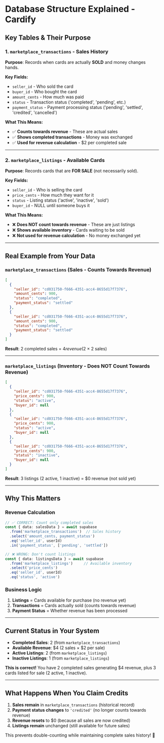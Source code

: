 # Database Structure Explained - Cardify

## **Key Tables & Their Purpose**

### 1. **`marketplace_transactions`** - Sales History
**Purpose**: Records when cards are actually **SOLD** and money changes hands.

**Key Fields:**
- `seller_id` - Who sold the card
- `buyer_id` - Who bought the card  
- `amount_cents` - How much was paid
- `status` - Transaction status ('completed', 'pending', etc.)
- `payment_status` - Payment processing status ('pending', 'settled', 'credited', 'cancelled')

**What This Means:**
- ✅ **Counts towards revenue** - These are actual sales
- ✅ **Shows completed transactions** - Money was exchanged
- ✅ **Used for revenue calculation** - $2 per completed sale

---

### 2. **`marketplace_listings`** - Available Cards
**Purpose**: Records cards that are **FOR SALE** (not necessarily sold).

**Key Fields:**
- `seller_id` - Who is selling the card
- `price_cents` - How much they want for it
- `status` - Listing status ('active', 'inactive', 'sold')
- `buyer_id` - NULL until someone buys it

**What This Means:**
- ❌ **Does NOT count towards revenue** - These are just listings
- ❌ **Shows available inventory** - Cards waiting to be sold
- ❌ **Not used for revenue calculation** - No money exchanged yet

---

## **Real Example from Your Data**

### **`marketplace_transactions`** (Sales - Counts Towards Revenue)
```json
[
  {
    "seller_id": "cd031750-f666-4351-acc4-8655d17f7376",
    "amount_cents": 900,
    "status": "completed",
    "payment_status": "settled"
  },
  {
    "seller_id": "cd031750-f666-4351-acc4-8655d17f7376", 
    "amount_cents": 900,
    "status": "completed",
    "payment_status": "settled"
  }
]
```
**Result**: 2 completed sales = $4 revenue ($2 × 2 sales)

---

### **`marketplace_listings`** (Inventory - Does NOT Count Towards Revenue)
```json
[
  {
    "seller_id": "cd031750-f666-4351-acc4-8655d17f7376",
    "price_cents": 900,
    "status": "active",
    "buyer_id": null
  },
  {
    "seller_id": "cd031750-f666-4351-acc4-8655d17f7376",
    "price_cents": 900, 
    "status": "active",
    "buyer_id": null
  },
  {
    "seller_id": "cd031750-f666-4351-acc4-8655d17f7376",
    "price_cents": 900,
    "status": "inactive", 
    "buyer_id": null
  }
]
```
**Result**: 3 listings (2 active, 1 inactive) = $0 revenue (not sold yet)

---

## **Why This Matters**

### **Revenue Calculation**
```typescript
// ✅ CORRECT: Count only completed sales
const { data: salesData } = await supabase
  .from('marketplace_transactions')  // Sales history
  .select('amount_cents, payment_status')
  .eq('seller_id', userId)
  .in('payment_status', ['pending', 'settled'])

// ❌ WRONG: Don't count listings
const { data: listingsData } = await supabase
  .from('marketplace_listings')     // Available inventory
  .select('price_cents')
  .eq('seller_id', userId)
  .eq('status', 'active')
```

### **Business Logic**
1. **Listings** = Cards available for purchase (no revenue yet)
2. **Transactions** = Cards actually sold (counts towards revenue)
3. **Payment Status** = Whether revenue has been processed

---

## **Current Status in Your System**

- **Completed Sales**: 2 (from `marketplace_transactions`)
- **Available Revenue**: $4 (2 sales × $2 per sale)
- **Active Listings**: 2 (from `marketplace_listings`) 
- **Inactive Listings**: 1 (from `marketplace_listings`)

**This is correct!** You have 2 completed sales generating $4 revenue, plus 3 cards listed for sale (2 active, 1 inactive).

---

## **What Happens When You Claim Credits**

1. **Sales remain** in `marketplace_transactions` (historical record)
2. **Payment status changes** to `'credited'` (no longer counts towards revenue)
3. **Revenue resets** to $0 (because all sales are now credited)
4. **Listings remain** unchanged (still available for future sales)

This prevents double-counting while maintaining complete sales history! 🎯
